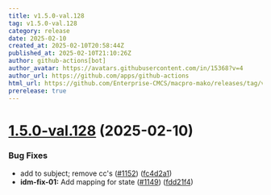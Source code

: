 ```yaml
---
title: v1.5.0-val.128
tag: v1.5.0-val.128
category: release
date: 2025-02-10
created_at: 2025-02-10T20:58:44Z
published_at: 2025-02-10T21:10:26Z
author: github-actions[bot]
author_avatar: https://avatars.githubusercontent.com/in/15368?v=4
author_url: https://github.com/apps/github-actions
html_url: https://github.com/Enterprise-CMCS/macpro-mako/releases/tag/v1.5.0-val.128
prerelease: true
---
```


# [1.5.0-val.128](https://github.com/Enterprise-CMCS/macpro-mako/compare/v1.5.0-val.127...v1.5.0-val.128) (2025-02-10)


### Bug Fixes

* add  to subject; remove cc's ([#1152](https://github.com/Enterprise-CMCS/macpro-mako/issues/1152)) ([fc4d2a1](https://github.com/Enterprise-CMCS/macpro-mako/commit/fc4d2a1b8349e51fb04fbb1e7283aee67c3775dd))
* **idm-fix-01:** Add mapping for state ([#1149](https://github.com/Enterprise-CMCS/macpro-mako/issues/1149)) ([fdd21f4](https://github.com/Enterprise-CMCS/macpro-mako/commit/fdd21f48f2129aa92cd2d5edc4c6884bf2407ea6))




